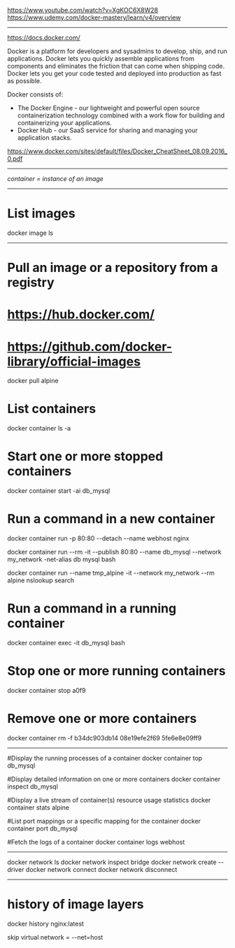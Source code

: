 https://www.youtube.com/watch?v=XgKOC6X8W28
https://www.udemy.com/docker-mastery/learn/v4/overview

---------------------------------------

https://docs.docker.com/

Docker is a platform for developers and sysadmins to develop, ship, and run applications. Docker lets you quickly assemble applications from components and eliminates the friction that can come when shipping code. Docker lets you get your code tested and deployed into production as fast as possible.

Docker consists of:

- The Docker Engine - our lightweight and powerful open source containerization technology combined with a work flow for building and containerizing your applications.
- Docker Hub - our SaaS service for sharing and managing your application stacks.

https://www.docker.com/sites/default/files/Docker_CheatSheet_08.09.2016_0.pdf

---------------------------------------

*container = instance of an image*

---------------------------------------

# List images
docker image ls

---------------------------------------

# Pull an image or a repository from a registry
# https://hub.docker.com/
# https://github.com/docker-library/official-images
docker pull alpine

# List containers
docker container ls -a

# Start one or more stopped containers
docker container start -ai db_mysql

# Run a command in a new container
docker container run -p 80:80 --detach --name webhost nginx

docker container run --rm -it --publish 80:80 --name db_mysql --network my_network -net-alias db mysql bash

docker container run --name tmp_alpine -it --network my_network --rm alpine nslookup search

# Run a command in a running container
docker container exec -it db_mysql bash

# Stop one or more running containers
docker container stop a0f9

# Remove one or more containers
docker container rm -f b34dc903db14 08e19efe2f69 5fe6e8e09ff9

---------------------------------------

#Display the running processes of a container
docker container top db_mysql

#Display detailed information on one or more containers
docker container inspect db_mysql

#Display a live stream of container(s) resource usage statistics
docker container stats alpine

#List port mappings or a specific mapping for the container
docker container port db_mysql

#Fetch the logs of a container
docker container logs webhost

---------------------------------------

docker network ls
docker network inspect bridge
docker network create --driver
docker network connect
docker network disconnect

---------------------------------------

# history of image layers
docker history nginx:latest


skip virtual network = --net=host